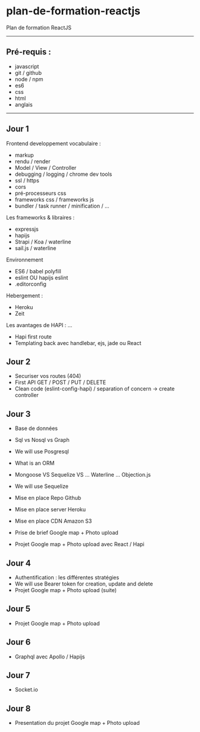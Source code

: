 # plan-de-formation-reactjs

Plan de formation ReactJS

---

## Pré-requis :

- javascript
- git / github
- node / npm
- es6
- css
- html
- anglais

---

## Jour 1

Frontend developpement vocabulaire :
- markup
- rendu / render
- Model / View / Controller
- debugging / logging / chrome dev tools
- ssl / https
- cors
- pré-processeurs css
- frameworks css / frameworks js
- bundler / task runner / minification / ...


Les frameworks & libraires :
- expressjs
- hapijs
- Strapi / Koa / waterline
- sail.js / waterline

Environnement
- ES6 / babel polyfill
- eslint OU hapijs eslint
- .editorconfig

Hebergement :
- Heroku
- Zeit

Les avantages de HAPI :
...

- Hapi first route
- Templating back avec handlebar, ejs, jade ou React

## Jour 2

- Securiser vos routes (404)
- First API GET / POST / PUT / DELETE
- Clean code (eslint-config-hapi) / separation of concern -> create controller

## Jour 3

- Base de données
- Sql vs Nosql vs Graph
- We will use Posgresql

- What is an ORM
- Mongoose VS Sequelize VS ... Waterline ... Objection.js
- We will use Sequelize

- Mise en place Repo Github
- Mise en place server Heroku
- Mise en place CDN Amazon S3

- Prise de brief Google map + Photo upload
- Projet Google map + Photo upload avec React / Hapi

## Jour 4

- Authentification : les différentes stratégies
- We will use Bearer token for creation, update and delete
- Projet Google map + Photo upload (suite)

## Jour 5

- Projet Google map + Photo upload

## Jour 6

- Graphql avec Apollo / Hapijs

## Jour 7

- Socket.io

## Jour 8

- Presentation du projet Google map + Photo upload
